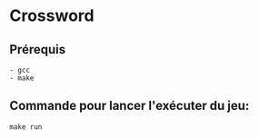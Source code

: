 # Crossword


## Prérequis
    - gcc
    - make

## Commande pour lancer l'exécuter du jeu:
    make run